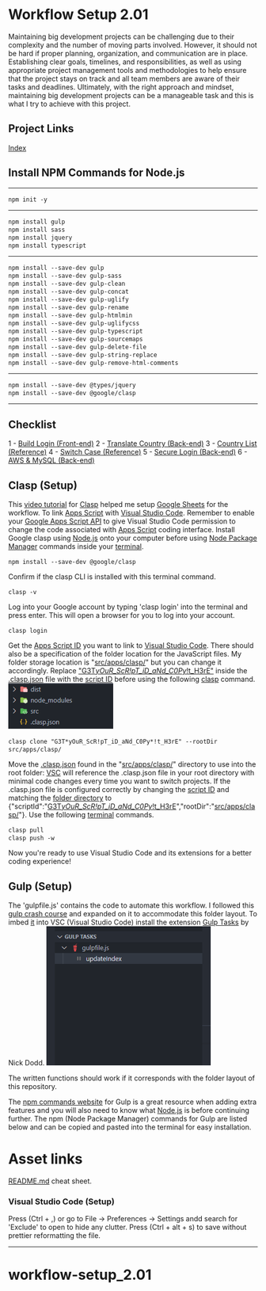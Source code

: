 # Workflow Setup 2.01

Maintaining big development projects can be challenging due to their complexity and the number of moving parts involved. However, it should not be hard if proper planning, organization, and communication are in place. Establishing clear goals, timelines, and responsibilities, as well as using appropriate project management tools and methodologies to help ensure that the project stays on track and all team members are aware of their tasks and deadlines. Ultimately, with the right approach and mindset, maintaining big development projects can be a manageable task and this is what I try to achieve with this project.

## Project Links

[Index](https://tertiusroach.github.io/workflow-setup_2.01/index.html)

## Install NPM Commands for Node.js

---

    npm init -y

---

    npm install gulp
    npm install sass
    npm install jquery
    npm install typescript

---

    npm install --save-dev gulp
    npm install --save-dev gulp-sass
    npm install --save-dev gulp-clean
    npm install --save-dev gulp-concat
    npm install --save-dev gulp-uglify
    npm install --save-dev gulp-rename
    npm install --save-dev gulp-htmlmin
    npm install --save-dev gulp-uglifycss
    npm install --save-dev gulp-typescript
    npm install --save-dev gulp-sourcemaps
    npm install --save-dev gulp-delete-file
    npm install --save-dev gulp-string-replace
    npm install --save-dev gulp-remove-html-comments

---

    npm install --save-dev @types/jquery
    npm install --save-dev @google/clasp

---

## Checklist

1 - [Build Login (Front-end)](https://www.youtube.com/watch?v=hKqbOmVrNZI)
2 - [Translate Country (Back-end)](https://www.youtube.com/watch?v=NA_mgK4Vrps)
3 - [Country List (Reference)](https://www.infoplease.com/countries/languages-spoken-in-each-country-of-the-world)
4 - [Switch Case (Reference)](https://www.iban.com/country-codes)
5 - [Secure Login (Back-end)](https://www.youtube.com/watch?v=Ud5xKCYQTjM)
6 - [AWS & MySQL (Back-end)](https://www.youtube.com/watch?v=6Nt-Jl3CzxE)

## Clasp (Setup)

This [video tutorial](https://www.youtube.com/watch?v=4Qlt3p6N0es&t=437s&ab_channel=LearnGoogleSheets%26ExcelSpreadsheets) for [Clasp](https://github.com/google/clasp) helped me setup [Google Sheets](https://www.google.com/sheets/about/) for the workflow. To link [Apps Script](https://developers.google.com/apps-script/reference/spreadsheet) with [Visual Studio Code](https://code.visualstudio.com/). Remember to enable your [Google Apps Script API](https://script.google.com/home/usersettings) to give Visual Studio Code permission to change the code associated with [Apps Script](https://developers.google.com/apps-script/reference/spreadsheet) coding interface. Install Google clasp using [Node.js](https://nodejs.org/en/) onto your computer before using [Node Package Manager](https://www.npmjs.com/) commands inside your [terminal](src/vendors/images/png/screenshots/terminal-screenshot.png).

    npm install --save-dev @google/clasp

Confirm if the clasp CLI is installed with this terminal command.

    clasp -v

Log into your Google account by typing 'clasp login' into the terminal and press enter. This will open a browser for you to log into your account.

    clasp login

Get the [Apps Script ID](src/vendors/images/png/screenshots/google-sheets-id.png) you want to link to [Visual Studio Code](https://code.visualstudio.com/). There should also be a specification of the folder location for the JavaScript files. My folder storage location is "[src/apps/clasp/](src/vendors/images/png/screenshots/clasp-folder-location.png)" but you can change it accordingly. Replace ["G3T*yOuR_ScR!pT_iD_aNd_C0Py*!t_H3rE"](src/vendors/images/png/screenshots/google-sheets-id.png) inside the [.clasp.json](src/vendors/images/png/screenshots/clasp-json.png) file with the [script ID](src/vendors/images/png/screenshots/google-sheets-id.png) before using the following [clasp](https://github.com/google/clasp) command.
![G3T*yOuR_ScR!pT_iD_aNd_C0Py*!t_H3rE](src/vendors/images/png/screenshots/clasp-json.png)

    clasp clone "G3T*yOuR_ScR!pT_iD_aNd_C0Py*!t_H3rE" --rootDir src/apps/clasp/

Move the [.clasp.json](src/vendors/images/png/screenshots/clasp-json.png) found in the "[src/apps/clasp/](src/vendors/images/png/screenshots/clasp-folder-location.png)" directory to use into the root folder: [VSC](https://code.visualstudio.com/) will reference the .clasp.json file in your root directory with minimal code changes every time you want to switch projects. If the .clasp.json file is configured correctly by changing the [script ID](src/vendors/images/png/screenshots/google-sheets-id.png) and matching the [folder directory](src/vendors/images/png/screenshots/clasp-folder-location.png) to {"scriptId":"[G3T*yOuR_ScR!pT_iD_aNd_C0Py*!t_H3rE](src/vendors/images/png/screenshots/clasp-json.png)","rootDir":"[src/apps/clasp/](src/vendors/images/png/screenshots/clasp-folder-location.png)"}. Use the following [terminal](src/vendors/images/png/screenshots/terminal-screenshot.png) commands.

    clasp pull
    clasp push -w

Now you're ready to use Visual Studio Code and its extensions for a better coding experience!

## Gulp (Setup)

The 'gulpfile.js' contains the code to automate this workflow. I followed this [gulp crash course](https://www.youtube.com/watch?v=1rw9MfIleEg&ab_channel=TraversyMedia) and expanded on it to accommodate this folder layout. To imbed [it](https://en.wikipedia.org/wiki/Gulp.js) into VSC (Visual Studio Code) install the extension [Gulp Tasks](https://marketplace.visualstudio.com/items?itemName=nickdodd79.gulptasks) by Nick Dodd.
![Gulp Visual Example](src/vendors/images/png/screenshots/gulp-tasks-by-nick-dodd.png)

The written functions should work if it corresponds with the folder layout of this repository.

The [npm commands website](https://www.npmjs.com/package/gulp) for Gulp is a great resource when adding extra features and you will also need to know what [Node.js](https://nodejs.org/en/) is before continuing further. The npm (Node Package Manager) commands for Gulp are listed below and can be copied and pasted into the terminal for easy installation.

# Asset links

[README.md](https://www.markdownguide.org/cheat-sheet/) cheat sheet.

### Visual Studio Code (Setup)

Press (Ctrl + ,) or go to File -> Preferences -> Settings andd search for 'Exclude' to open to hide any clutter.
Press (Ctrl + alt + s) to save without prettier reformatting the file.

---

# workflow-setup_2.01
